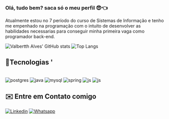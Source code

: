 ### Olá, tudo bem? saca só o meu perfil 😎👈
Atualmente estou no 7 período do curso de Sistemas de Informação e tenho me empenhado na programação com o intuito de desenvolver as habilidades necessarias para conseguir minha primeira vaga como programador back-end.


![Valbertth Alves' GitHub stats](https://github-readme-stats.vercel.app/api?username=valbertth08&show_icons=true&theme=dark&card_width=200px)
![Top Langs](https://github-readme-stats.vercel.app/api/top-langs/?username=valbertth08&layout=compact&theme=dark&card_height=200px)

## 🔧Tecnologias '

<div style:"display: inline_block"> <br/>
    <img align="center" alt="postgres" src="https://img.shields.io/badge/PostgreSQL-316192?style=for-the-badge&logo=postgresql&logoColor=white">
    <img align="center" alt="java" src="https://img.shields.io/badge/Java-ED8B00?style=for-the-badge&logo=openjdk&logoColor=white">
     <img align="center" alt="mysql" src="https://img.shields.io/badge/MySQL-00000F?style=for-the-badge&logo=mysql&logoColor=white">
      <img align="center" alt="spring" src="https://img.shields.io/badge/Spring-6DB33F?style=for-the-badge&logo=spring&logoColor=white">
    <img align="center" alt="js" src="https://img.shields.io/badge/JavaScript-F7DF1E?style=for-the-badge&logo=javascript&logoColor=black">
    <img align="center" alt="js" src="https://img.shields.io/badge/Python-3776AB?style=for-the-badge&logo=python&logoColor=white">
   
</div>


## 	✉️ Entre em Contato comigo

[![Linkedin](https://img.shields.io/badge/LinkedIn-0077B5?style=for-the-badge&logo=linkedin&logoColor=white)](https://www.linkedin.com/in/valbertth-alves-b5209425b/)
[![Whatsapp](https://img.shields.io/badge/WhatsApp-25D366?style=for-the-badge&logo=whatsapp&logoColor=white)]( https://w.app/Valbertth)
